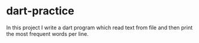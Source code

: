 # dart-practice
In this project I write a dart program which read text from file and then print the most frequent words per line.
